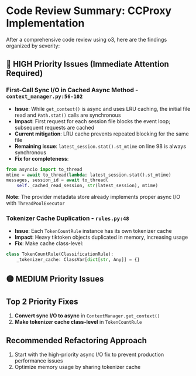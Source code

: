 # Code Review Summary: CCProxy Implementation

After a comprehensive code review using o3, here are the findings organized by severity:

## 🔴 HIGH Priority Issues (Immediate Attention Required)

### First-Call Sync I/O in Cached Async Method - `context_manager.py:56-102`

- **Issue**: While `get_context()` is async and uses LRU caching, the initial file read and `Path.stat()` calls are synchronous
- **Impact**: First request for each session file blocks the event loop; subsequent requests are cached
- **Current mitigation**: LRU cache prevents repeated blocking for the same file
- **Remaining issue**: `latest_session.stat().st_mtime` on line 98 is always synchronous
- **Fix for completeness**:

```python
from asyncio import to_thread
mtime = await to_thread(lambda: latest_session.stat().st_mtime)
messages, session_id = await to_thread(
    self._cached_read_session, str(latest_session), mtime)
```

**Note**: The provider metadata store already implements proper async I/O with `ThreadPoolExecutor`

### Tokenizer Cache Duplication - `rules.py:48`

- **Issue**: Each `TokenCountRule` instance has its own tokenizer cache
- **Impact**: Heavy tiktoken objects duplicated in memory, increasing usage
- **Fix**: Make cache class-level:

```python
class TokenCountRule(ClassificationRule):
    _tokenizer_cache: ClassVar[dict[str, Any]] = {}
```

## 🟡 MEDIUM Priority Issues

## Top 2 Priority Fixes

1. **Convert sync I/O to async** in `ContextManager.get_context()`
2. **Make tokenizer cache class-level** in `TokenCountRule`

## Recommended Refactoring Approach

1. Start with the high-priority async I/O fix to prevent production performance issues
2. Optimize memory usage by sharing tokenizer cache
